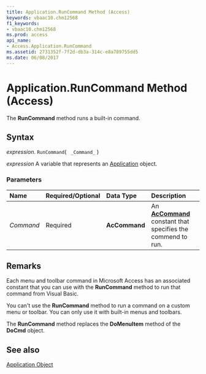 ```yaml
---
title: Application.RunCommand Method (Access)
keywords: vbaac10.chm12568
f1_keywords:
- vbaac10.chm12568
ms.prod: access
api_name:
- Access.Application.RunCommand
ms.assetid: 2731352f-7f2d-db3a-314c-e8a789755dd5
ms.date: 06/08/2017
---
```



# Application.RunCommand Method (Access)

The  **RunCommand** method runs a built-in command.


## Syntax

 _expression_. `RunCommand`( ` _Command_` )

 _expression_ A variable that represents an [Application](./Access.Application.md) object.


### Parameters



|**Name**|**Required/Optional**|**Data Type**|**Description**|
|:-----|:-----|:-----|:-----|
| _Command_|Required|**AcCommand**|An  **[AcCommand](Access.AcCommand.md)** constant that specifies the commend to run.|

## Remarks

Each menu and toolbar command in Microsoft Access has an associated constant that you can use with the  **RunCommand** method to run that command from Visual Basic.

You can't use the  **RunCommand** method to run a command on a custom menu or toolbar. You can only use it with built-in menus and toolbars.

The  **RunCommand** method replaces the **DoMenuItem** method of the **DoCmd** object.


## See also


[Application Object](Access.Application.md)

